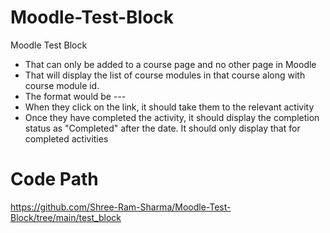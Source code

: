 # Moodle-Test-Block
Moodle Test Block

- That can only be added to a course page and no other page in Moodle
- That will display the list of course modules in that course along with course module id. 
- The format would be <cmid>-<activity name>-<date of creation in d-M-Y format>-<completion-status>
- When they click on the link, it should take them to the relevant activity
- Once they have completed the activity, it should display the completion status as "Completed" after the date. It should only display that for completed activities
  
# Code Path
https://github.com/Shree-Ram-Sharma/Moodle-Test-Block/tree/main/test_block  
